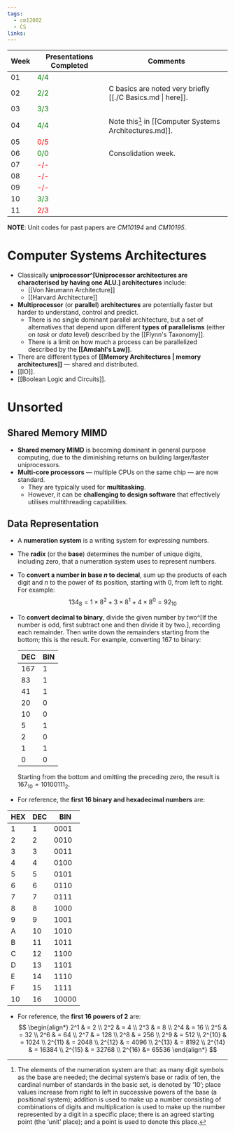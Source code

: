 ```yaml
---
tags:
  - cm12002
  - CS
links:
---
```

| Week |        Presentations Completed        | Comments |
|------|---------------------------------------|----------|
|  01  | <span style="color:green;">4/4</span> |         |
|  02  | <span style="color:green;">2/2</span> | C basics are noted very briefly [[./C Basics.md \| here]]. |
|  03  | <span style="color:green;">3/3</span> |         |
|  04  | <span style="color:green;">4/4</span> | Note this[^note] in [[Computer Systems Architectures.md]]. |
|  05  |  <span style="color:red;">0/5</span>  |         |
|  06  | <span style="color:green;">0/0</span> | Consolidation week.         |
|  07  |  <span style="color:red;">-/-</span>  |          |
|  08  |  <span style="color:red;">-/-</span>  |          |
|  09  |  <span style="color:red;">-/-</span>  |          |
|  10  | <span style="color:green;">3/3</span> |          |
|  11  |  <span style="color:red;">2/3</span>  |          |


[^note]: The elements of the numeration system are that:
as many digit symbols as the base are needed;
the decimal system’s base or radix of ten, the cardinal number of standards in the basic set, is denoted by ‘10’;
place values increase from right to left in successive powers of the base (a positional system);
addition is used to make up a number consisting of combinations of digits and multiplication is used to make up the number represented by a digit in a specific place;
there is an agreed starting point (the ‘unit’ place); and
a point is used to denote this place.

**NOTE**: Unit codes for past papers are *CM10194* and *CM10195*.

# Computer Systems Architectures

- Classically **uniprocessor^[Uniprocessor architectures are characterised  by having one ALU.] architectures** include:
    - [[Von Neumann Architecture]]
    - [[Harvard Architecture]]
- **Multiprocessor** (or **parallel**) **architectures** are potentially faster but harder to understand, control and predict.
    - There is no single dominant parallel architecture, but a set of alternatives that depend upon different **types of parallelisms** (either on *task* or *data* level) described by the [[Flynn's Taxonomy]].
    - There is a limit on how much a process can be parallelized described by the **[[Amdahl's Law]]**.
- There are different types of **[[Memory Architectures | memory architectures]]** — shared and distributed.
- [[IO]].
- [[Boolean Logic and Circuits]].

# Unsorted
## Shared Memory MIMD
- **Shared memory MIMD** is becoming dominant in general purpose computing, due to the diminishing returns on building larger/faster uniprocessors.
- **Multi-core processors** — multiple CPUs on the same chip — are now standard. 
    - They are typically used for **multitasking**.
    - However, it can be **challenging to design software** that effectively utilises multithreading capabilities.

## Data Representation
- A **numeration system** is a writing system for expressing numbers.
- The **radix** (or the **base**) determines the number of unique digits, including zero, that a numeration system uses to represent numbers. 
- To **convert a number in base $n$ to decimal**, sum up the products of each digit and $n$ to the power of its position, starting with 0, from left to right. For example:
$$ 134_8 = 1 \times 8^2 + 3 \times 8^1 + 4 \times 8^0 = 92_{10} $$

- To **convert decimal to binary**, divide the given number by two^[If the number is odd, first subtract one and then divide it by two.], recording each remainder. Then write down the remainders starting from the bottom; this is the result. For example, converting 167 to binary:

    | DEC  | BIN |
    | ---- | --- |
    | 167  | 1   |
    | 83   | 1   |
    | 41   | 1   |
    | 20   | 0   |
    | 10   | 0   |
    | 5    | 1   |
    | 2    | 0   |
    | 1    | 1   |
    | 0    | 0   |

    Starting from the bottom and omitting the preceding zero, the result is $167_{10} = 10100111_2$.

- For reference, the **first 16 binary and hexadecimal numbers** are:

| HEX  | DEC     | BIN|
|------|---------| --------|
| 1    | 1       | 0001    |
| 2    | 2       | 0010    |
| 3    | 3       | 0011    |
| 4    | 4       | 0100    |
| 5    | 5       | 0101    |
| 6    | 6       | 0110    |
| 7    | 7       | 0111    |
| 8    | 8       | 1000    |
| 9    | 9       | 1001    |
| A    | 10      | 1010    |
| B    | 11      | 1011    |
| C    | 12      | 1100    |
| D    | 13      | 1101    |
| E    | 14      | 1110    |
| F    | 15      | 1111    |
| 10   | 16      | 10000   |

- For reference, the **first 16 powers of 2** are:
$$
\begin{align*}
2^1 & = 2 \\
2^2 & = 4 \\
2^3 & = 8 \\
2^4 & = 16 \\
2^5 & = 32 \\
2^6 & = 64 \\
2^7 & = 128 \\
2^8 & = 256 \\
2^9 & = 512 \\
2^{10} & = 1024 \\
2^{11} & = 2048 \\
2^{12} & = 4096 \\
2^{13} & = 8192 \\
2^{14} & = 16384 \\
2^{15} & = 32768 \\
2^{16} &= 65536
\end{align*}
$$
